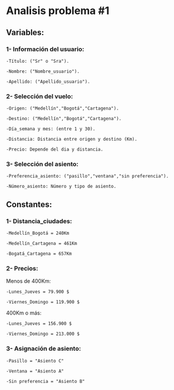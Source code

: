# Analisis problema #1
## Variables: 
### 1- Información del usuario:
    -Título: ("Sr" o "Sra").

    -Nombre: ("Nombre_usuario").

    -Apellido: ("Apellido_usuario").

### 2- Selección del vuelo:
    -Origen: ("Medellín","Bogotá","Cartagena").

    -Destino: ("Medellín","Bogotá","Cartagena").

    -Día_semana y mes: (entre 1 y 30).

    -Distancia: Distancia entre origen y destino (Km).

    -Precio: Depende del dia y distancia.

### 3- Selección del asiento:
    -Preferencia_asiento: ("pasillo","ventana","sin preferencia").

    -Número_asiento: Número y tipo de asiento.

## Constantes: 
### 1- Distancia_ciudades: 
    -Medellín_Bogotá = 240Km

    -Medellín_Cartagena = 461Km

    -Bogatá_Cartagena = 657Km

### 2- Precios: 
Menos de 400Km:

    -Lunes_Jueves = 79.900 $

    -Viernes_Domingo = 119.900 $

400Km o más:

    -Lunes_Jueves = 156.900 $
 
    -Viernes_Domingo = 213.000 $

 ### 3- Asignación de asiento: 
    -Pasillo = "Asiento C"

    -Ventana = "Asiento A"

    -Sin preferencia = "Asiento B"